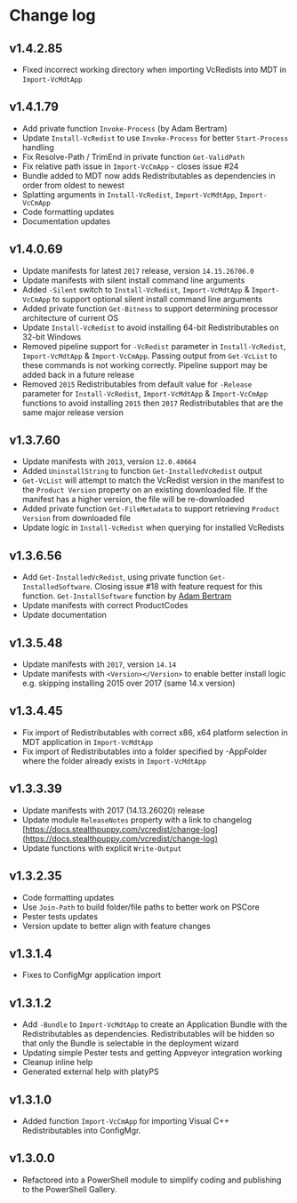 # Change log

## v1.4.2.85

* Fixed incorrect working directory when importing VcRedists into MDT in `Import-VcMdtApp`

## v1.4.1.79

* Add private function `Invoke-Process` (by Adam Bertram)
* Update `Install-VcRedist` to use `Invoke-Process` for better `Start-Process` handling
* Fix Resolve-Path / TrimEnd in private function `Get-ValidPath`
* Fix relative path issue in `Import-VcCmApp` - closes issue \#24
* Bundle added to MDT now adds Redistributables as dependencies in order from oldest to newest
* Splatting arguments in `Install-VcRedist`, `Import-VcMdtApp`, `Import-VcCmApp`
* Code formatting updates
* Documentation updates

## v1.4.0.69

* Update manifests for latest `2017` release, version `14.15.26706.0`
* Update manifests with silent install command line arguments
* Added `-Silent` switch to `Install-VcRedist`, `Import-VcMdtApp` & `Import-VcCmApp` to support optional silent install command line arguments
* Added private function `Get-Bitness` to support determining processor architecture of current OS
* Update `Install-VcRedist` to avoid installing 64-bit Redistributables on 32-bit Windows
* Removed pipeline support for `-VcRedist` parameter in `Install-VcRedist`, `Import-VcMdtApp` & `Import-VcCmApp`. Passing output from `Get-VcList` to these commands is not working correctly. Pipeline support may be added back in a future release
* Removed `2015` Redistributables from default value for `-Release` parameter for `Install-VcRedist`, `Import-VcMdtApp` & `Import-VcCmApp` functions to avoid installing `2015` then `2017` Redistributables that are the same major release version

## v1.3.7.60

* Update manifests with `2013`, version `12.0.40664`
* Added `UninstallString` to function `Get-InstalledVcRedist` output
* `Get-VcList` will attempt to match the VcRedist version in the manifest to the `Product Version` property on an existing downloaded file. If the manifest has a higher version, the file will be re-downloaded
* Added private function `Get-FileMetadata` to support retrieving `Product Version` from downloaded file
* Update logic in `Install-VcRedist` when querying for installed VcRedists

## v1.3.6.56

* Add `Get-InstalledVcRedist`, using private function `Get-InstalledSoftware`. Closing issue \#18 with feature request for this function. `Get-InstallSoftware` function by [Adam Bertram](https://4sysops.com/archives/find-the-product-guid-of-installed-software-with-powershell/)
* Update manifests with correct ProductCodes
* Update documentation

## v1.3.5.48

* Update manifests with `2017`, version `14.14`
* Update manifests with `<Version></Version>` to enable better install logic e.g. skipping installing 2015 over 2017 \(same 14.x version\)

## v1.3.4.45

* Fix import of Redistributables with correct x86, x64 platform selection in MDT application in `Import-VcMdtApp`
* Fix import of Redistributables into a folder specified by -AppFolder where the folder already exists in `Import-VcMdtApp`

## v1.3.3.39

* Update manifests with 2017 \(14.13.26020\) release
* Update module `ReleaseNotes` property with a link to changelog [https://docs.stealthpuppy.com/vcredist/change-log](https://docs.stealthpuppy.com/vcredist/change-log)
* Update functions with explicit `Write-Output`

## v1.3.2.35

* Code formatting updates
* Use `Join-Path` to build folder/file paths to better work on PSCore
* Pester tests updates
* Version update to better align with feature changes

## v1.3.1.4

* Fixes to ConfigMgr application import

## v1.3.1.2

* Add `-Bundle` to `Import-VcMdtApp` to create an Application Bundle with the Redistributables as dependencies. Redistributables will be hidden so that only the Bundle is selectable in the deployment wizard
* Updating simple Pester tests and getting Appveyor integration working
* Cleanup inline help
* Generated external help with platyPS

## v1.3.1.0

* Added function `Import-VcCmApp` for importing Visual C++ Redistributables into ConfigMgr.

## v1.3.0.0

* Refactored into a PowerShell module to simplify coding and publishing to the PowerShell Gallery.
